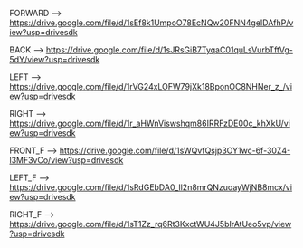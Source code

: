 
FORWARD     --> https://drive.google.com/file/d/1sEf8k1UmpoO78EcNQw20FNN4geIDAfhP/view?usp=drivesdk

BACK        --> https://drive.google.com/file/d/1sJRsGiB7TyqaC01quLsVurbTftVg-5dY/view?usp=drivesdk

LEFT        --> https://drive.google.com/file/d/1rVG24xLOFW79jXk18BponOC8NHNer_z_/view?usp=drivesdk

RIGHT       --> https://drive.google.com/file/d/1r_aHWnViswshqm86IRRFzDE00c_khXkU/view?usp=drivesdk

FRONT_F     --> https://drive.google.com/file/d/1sWQvfQsjp3OY1wc-6f-30Z4-l3MF3vCo/view?usp=drivesdk

LEFT_F      --> https://drive.google.com/file/d/1sRdGEbDA0_Il2n8mrQNzuoayWjNB8mcx/view?usp=drivesdk

RIGHT_F     --> https://drive.google.com/file/d/1sT1Zz_rq6Rt3KxctWU4J5bIrAtUeo5vp/view?usp=drivesdk
